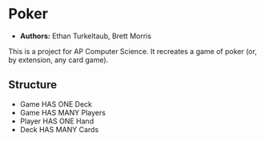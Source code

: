 # Poker

* **Authors:** Ethan Turkeltaub, Brett Morris

This is a project for AP Computer Science. It recreates a game of poker (or, by extension, any card game).

## Structure

* Game HAS ONE Deck
* Game HAS MANY Players
* Player HAS ONE Hand
* Deck HAS MANY Cards
